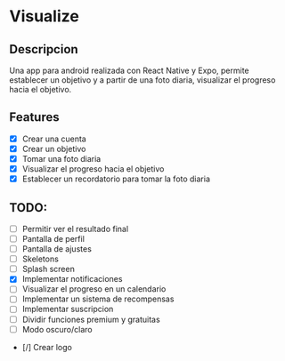 # Visualize

## Descripcion

Una app para android realizada con React Native y Expo, permite establecer un objetivo y a partir de una foto diaria, visualizar el progreso hacia el objetivo.

## Features

- [x] Crear una cuenta
- [x] Crear un objetivo
- [x] Tomar una foto diaria
- [x] Visualizar el progreso hacia el objetivo
- [x] Establecer un recordatorio para tomar la foto diaria

## TODO:

- [ ] Permitir ver el resultado final
- [ ] Pantalla de perfil
- [ ] Pantalla de ajustes
- [ ] Skeletons
- [ ] Splash screen
- [x] Implementar notificaciones
- [ ] Visualizar el progreso en un calendario
- [ ] Implementar un sistema de recompensas
- [ ] Implementar suscripcion
- [ ] Dividir funciones premium y gratuitas
- [ ] Modo oscuro/claro
- [/] Crear logo
